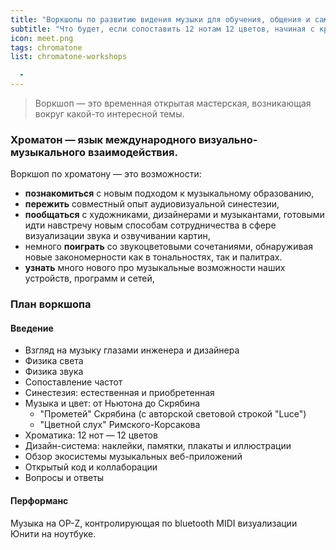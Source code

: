 ```yaml
---
title: "Воркшопы по развитию видения музыки для обучения, общения и самовыражения. "
subtitle: "Что будет, если сопоставить 12 нотам 12 цветов, начиная с красной A? Материалы по изучению, практике и новому осмыслению музыки. "
icon: meet.png
tags: chromatone
list: chromatone-workshops

  -
---
```


> Воркшоп — это временная открытая мастерская, возникающая вокруг какой-то интересной темы.

### Хроматон — язык международного визуально-музыкального взаимодействия.

Воркшоп по хроматону — это возможности:

- **познакомиться** с новым подходом к музыкальному образованию,
- **пережить** совместный опыт аудиовизуальной синестезии,
- **пообщаться** с художниками, дизайнерами и музыкантами, готовыми идти навстречу новым способам сотрудничества в сфере визуализации звука и озвучивании картин,
- немного **поиграть** со звукоцветовыми сочетаниями, обнаруживая новые закономерности как в тональностях, так и палитрах.
- **узнать** много нового про музыкальные возможности наших устройств, программ и сетей,

### План воркшопа

#### Введение

- Взгляд на музыку глазами инженера и дизайнера
- Физика света
- Физика звука
- Сопоставление частот
- Синестезия: естественная и приобретенная
- Музыка и цвет: от Ньютона до Скрябина
  - "Прометей" Скрябина (с авторской световой строкой "Luce")
  - "Цветной слух" Римского-Корсакова
- Хроматика: 12 нот — 12 цветов
- Дизайн-система: наклейки, памятки, плакаты и иллюстрации
- Обзор экосистемы музыкальных веб-приложений
- Открытый код и коллаборации
- Вопросы и ответы

#### Перформанс

Музыка на OP-Z, контролирующая по bluetooth MIDI визуализации Юнити на ноутбуке.
